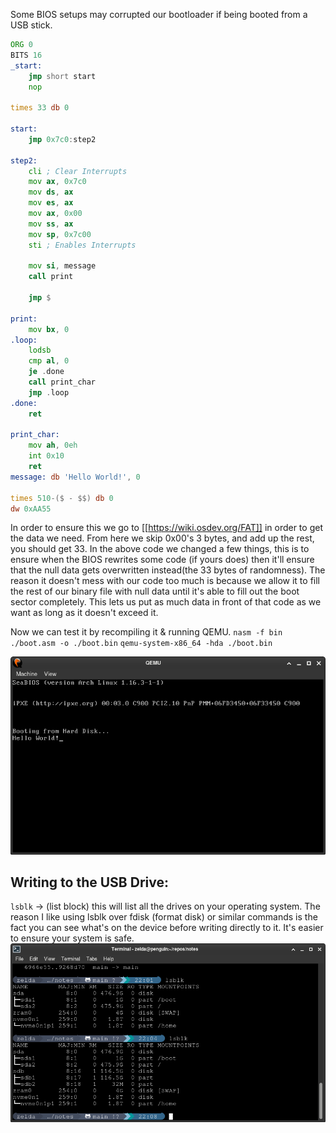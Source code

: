 Some BIOS setups may corrupted our bootloader if being booted from a USB stick. 

```asm
ORG 0
BITS 16
_start:
	jmp short start
	nop

times 33 db 0

start:
	jmp 0x7c0:step2

step2:
	cli ; Clear Interrupts
	mov ax, 0x7c0
	mov ds, ax
	mov es, ax
	mov ax, 0x00
	mov ss, ax
	mov sp, 0x7c00
	sti ; Enables Interrupts
	
	mov si, message
	call print	
	
	jmp $

print:
	mov bx, 0
.loop:
	lodsb
	cmp al, 0
	je .done
	call print_char
	jmp .loop
.done:
	ret

print_char:
	mov ah, 0eh
	int 0x10
	ret
message: db 'Hello World!', 0

times 510-($ - $$) db 0
dw 0xAA55
```

In order to ensure this we go to [[https://wiki.osdev.org/FAT]] in order to get the data we need. From here we skip 0x00's 3 bytes, and add up the rest, you should get 33.
In the above code we changed a few things, this is to ensure when the BIOS rewrites some code (if yours does) then it'll ensure that the null data gets overwritten instead(the 33 bytes of randomness). The reason it doesn't mess with our code too much is because we allow it to fill the rest of our binary file with null data until it's able to fill out the boot sector completely. This lets us put as much data in front of that code as we want as long as it doesn't exceed it.

Now we can test it by recompiling it & running QEMU.
`nasm -f bin ./boot.asm -o ./boot.bin`
`qemu-system-x86_64 -hda ./boot.bin`

![Setup for hardware](https://github.com/GuiltedRose/notes/blob/main/pictures/kernel-real-hardware-fix.png?raw=true)

## Writing to the USB Drive:
`lsblk` -> (list block) this will list all the drives on your operating system.
The reason I like using lsblk over fdisk (format disk) or similar commands is the fact you can see what's on the device before writing directly to it. It's easier to ensure your system is safe.
![lsblk output](https://github.com/GuiltedRose/notes/blob/main/pictures/lsblk-output.png?raw=true)

